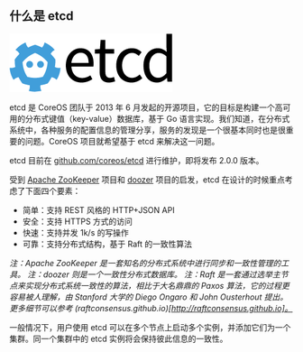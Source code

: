 ## 什么是 etcd

![](../_images/etcd_logo.png)

etcd 是 CoreOS 团队于 2013 年 6 月发起的开源项目，它的目标是构建一个高可用的分布式键值（key-value）数据库，基于 Go 语言实现。我们知道，在分布式系统中，各种服务的配置信息的管理分享，服务的发现是一个很基本同时也是很重要的问题。CoreOS 项目就希望基于 etcd 来解决这一问题。

etcd 目前在 [github.com/coreos/etcd](https://github.com/coreos/etcd) 进行维护，即将发布 2.0.0 版本。

受到 [Apache ZooKeeper](http://zookeeper.apache.org/) 项目和 [doozer](https://github.com/ha/doozerd) 项目的启发，etcd 在设计的时候重点考虑了下面四个要素：
* 简单：支持 REST 风格的 HTTP+JSON API
* 安全：支持 HTTPS 方式的访问
* 快速：支持并发 1k/s 的写操作
* 可靠：支持分布式结构，基于 Raft 的一致性算法

*注：Apache ZooKeeper 是一套知名的分布式系统中进行同步和一致性管理的工具。*
*注：doozer 则是一个一致性分布式数据库。*
*注：Raft 是一套通过选举主节点来实现分布式系统一致性的算法，相比于大名鼎鼎的 Paxos 算法，它的过程更容易被人理解，由 Stanford 大学的 Diego Ongaro 和 John Ousterhout 提出。更多细节可以参考 (raftconsensus.github.io)[http://raftconsensus.github.io]。*

一般情况下，用户使用 etcd 可以在多个节点上启动多个实例，并添加它们为一个集群。同一个集群中的 etcd 实例将会保持彼此信息的一致性。
